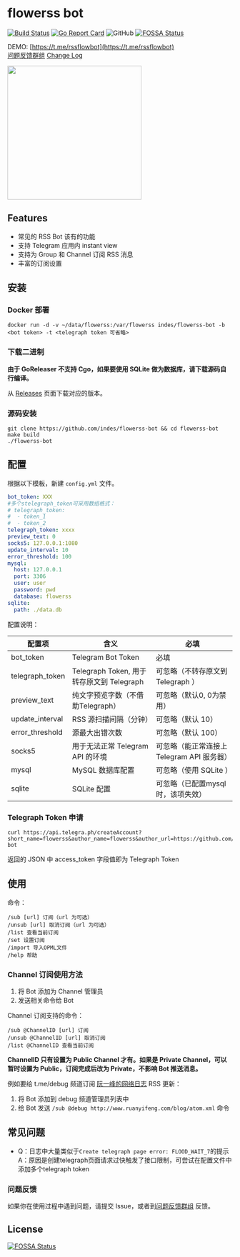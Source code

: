 # flowerss bot

[![Build Status](https://travis-ci.org/indes/flowerss-bot.svg?branch=master)](https://travis-ci.org/indes/flowerss-bot)
[![Go Report Card](https://goreportcard.com/badge/github.com/indes/rssflow)](https://goreportcard.com/report/github.com/indes/flowerss-bot)
![GitHub](https://img.shields.io/github/license/indes/flowerss-bot.svg)
[![FOSSA Status](https://app.fossa.com/api/projects/git%2Bgithub.com%2Findes%2Fflowerss-bot.svg?type=shield)](https://app.fossa.com/projects/git%2Bgithub.com%2Findes%2Fflowerss-bot?ref=badge_shield)

DEMO: [https://t.me/rssflowbot](https://t.me/rssflowbot)  
[问题反馈群组](https://t.me/joinchat/FJ-cikd-yN1Bf1SxWbAKjw)
[Change Log](ChangeLog.md)

<img src="https://github.com/rssflow/img/raw/master/images/rssflow_demo.gif" width = "300"/>

## Features

- 常见的 RSS Bot 该有的功能
- 支持 Telegram 应用内 instant view
- 支持为 Group 和 Channel 订阅 RSS 消息
- 丰富的订阅设置

## 安装

### Docker 部署

```shell
docker run -d -v ~/data/flowerss:/var/flowerss indes/flowerss-bot -b <bot token> -t <telegraph token 可省略>
```

### 下载二进制

**由于 GoReleaser 不支持 Cgo，如果要使用 SQLite 做为数据库，请下载源码自行编译。**

从 [Releases](https://github.com/indes/flowerss-bot/releases) 页面下载对应的版本。

### 源码安装

```shell
git clone https://github.com/indes/flowerss-bot && cd flowerss-bot
make build
./flowerss-bot
```

## 配置

根据以下模板，新建 `config.yml` 文件。

```yml
bot_token: XXX
#多个stelegraph_token可采用数组格式：
# telegraph_token:
#  - token_1
#  - token_2
telegraph_token: xxxx
preview_text: 0
socks5: 127.0.0.1:1080
update_interval: 10
error_threshold: 100
mysql:
  host: 127.0.0.1
  port: 3306
  user: user
  password: pwd
  database: flowerss
sqlite:
  path: ./data.db
```

配置说明：

| 配置项          | 含义                                      | 必填                                       |
| --------------- | ----------------------------------------- | ------------------------------------------ |
| bot_token       | Telegram Bot Token                        | 必填                                       |
| telegraph_token | Telegraph Token, 用于转存原文到 Telegraph   | 可忽略（不转存原文到 Telegraph ）          |
| preview_text    | 纯文字预览字数（不借助Telegraph）            |可忽略（默认0, 0为禁用）
| update_interval | RSS 源扫描间隔（分钟）                      | 可忽略（默认 10）                          |
| error_threshold | 源最大出错次数                              | 可忽略（默认 100）                          |
| socks5          | 用于无法正常 Telegram API 的环境            | 可忽略（能正常连接上 Telegram API 服务器） |
| mysql           | MySQL 数据库配置                           | 可忽略（使用 SQLite ）                     |
| sqlite          | SQLite 配置                               | 可忽略（已配置mysql时，该项失效）          |

### Telegraph Token 申请

```shell
curl https://api.telegra.ph/createAccount?short_name=flowerss&author_name=flowerss&author_url=https://github.com/indes/flowerss-bot
```

返回的 JSON 中 access_token 字段值即为 Telegraph Token

## 使用

命令：

```shell
/sub [url] 订阅（url 为可选）
/unsub [url] 取消订阅（url 为可选）
/list 查看当前订阅
/set 设置订阅
/import 导入OPML文件
/help 帮助
```

### Channel 订阅使用方法

1. 将 Bot 添加为 Channel 管理员
2. 发送相关命令给 Bot

Channel 订阅支持的命令：

```
/sub @ChannelID [url] 订阅
/unsub @ChannelID [url] 取消订阅
/list @ChannelID 查看当前订阅
```

**ChannelID 只有设置为 Public Channel 才有。如果是 Private Channel，可以暂时设置为 Public，订阅完成后改为 Private，不影响 Bot 推送消息。**

例如要给 t.me/debug 频道订阅 [阮一峰的网络日志](http://www.ruanyifeng.com/blog/atom.xml) RSS 更新：

1. 将 Bot 添加到 debug 频道管理员列表中
2. 给 Bot 发送 `/sub @debug http://www.ruanyifeng.com/blog/atom.xml` 命令

## 常见问题
* Q：日志中大量类似于`Create telegraph page error: FLOOD_WAIT_7`的提示  
  A：原因是创建telegraph页面请求过快触发了接口限制，可尝试在配置文件中添加多个telegraph token


### 问题反馈

如果你在使用过程中遇到问题，请提交 Issue，或者到[问题反馈群组](https://t.me/joinchat/FJ-cikd-yN1Bf1SxWbAKjw) 反馈。

## License

[![FOSSA Status](https://app.fossa.io/api/projects/git%2Bgithub.com%2Findes%2Fflowerss-bot.svg?type=large)](https://app.fossa.io/projects/git%2Bgithub.com%2Findes%2Fflowerss-bot?ref=badge_large)
